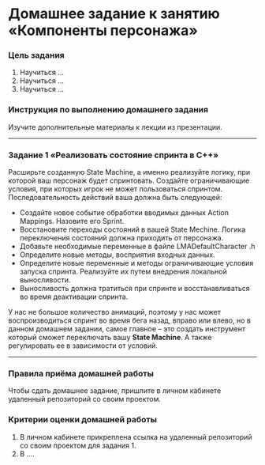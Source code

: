 # Домашнее задание к занятию «Компоненты персонажа»

### Цель задания

1. Научиться ...
2. Научиться ...
3. Научиться ...

### Инструкция по выполнению домашнего задания

Изучите дополнительные материалы к лекции из презентации.

------

### Задание 1 «Реализовать состояние спринта в С++»

Расширьте созданную State Machine, а именно реализуйте логику, при которой ваш персонаж будет спринтовать. Cоздайте ограничивающие условия, при которых игрок не может пользоваться спринтом. Последовательность действий ваша должна быть следующей:
* Создайте новое событие обработки вводимых данных Action Mappings. Назовите его Sprint.
* Восстановите переходы состояний в вашей State Mechine. Логика переключения состояний должна приходить от персонажа. 
* Добавьте необходимые переменные в файле LMADefaultCharacter .h
* Определите новые методы, восприятия входных данных.
* Определите новые переменные и методы ограничивающие условия запуска спринта. Реализуйте их путем внедрения локальной выносливости.
* Выносливость должна тратиться при спринте и восстанавливаться во время деактивации спринта.

У нас не большое количество анимаций, поэтому у нас может воспроизводиться спринт во время бега назад, вправо или влево, но в данном домашнем задании, самое главное – это создать инструмент который сможет переключать вашу <b>State Machine</b>. А также регулировать ее в зависимости от условий.

------

### Правила приёма домашней работы

Чтобы сдать домашнее задание, пришлите в личном кабинете удаленный репозиторий со своим проектом.

### Критерии оценки домашней работы

1. В личном кабинете прикреплена ссылка на удаленный репозиторий со своим проектом для задания 1.
2. В ....

